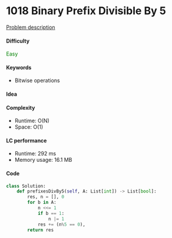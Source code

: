 1018 Binary Prefix Divisible By 5
=======================
[Problem description](https://leetcode.com/problems/binary-prefix-divisible-by-5/)

#### Difficulty
<span style="color:green">Easy</span>

#### Keywords
- Bitwise operations

#### Idea

#### Complexity
- Runtime: O(N)
- Space: O(1)

#### LC performance
- Runtime: 292 ms
- Memory usage: 16.1 MB

#### Code
```python
class Solution:
    def prefixesDivBy5(self, A: List[int]) -> List[bool]:
        res, n = [], 0
        for b in A:
            n <<= 1
            if b == 1:
                n |= 1
            res += (n%5 == 0),
        return res
```
